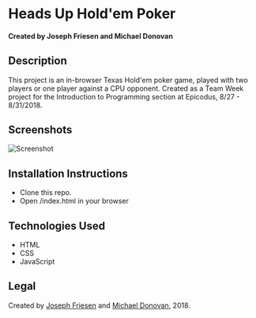 # Heads Up Hold'em Poker

#### Created by Joseph Friesen and Michael Donovan

## Description

This project is an in-browser Texas Hold'em poker game, played with two players or one player against a CPU opponent. Created as a Team Week project for the Introduction to Programming section at Epicodus, 8/27 - 8/31/2018.

## Screenshots

![Screenshot](./img/screenshot.png)

## Installation Instructions

* Clone this repo.
* Open /index.html in your browser

## Technologies Used

* HTML
* CSS
* JavaScript

## Legal

Created by [Joseph Friesen](mailto:friesen.josephc@gmail.com) and [Michael Donovan](mailto:mike@eggborne.com), 2018.
